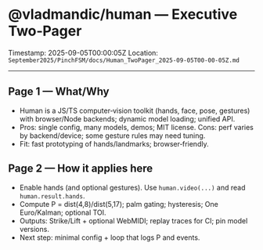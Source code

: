 # @vladmandic/human — Executive Two‑Pager

Timestamp: 2025-09-05T00:00:05Z
Location: `September2025/PinchFSM/docs/Human_TwoPager_2025-09-05T00-00-05Z.md`

---

## Page 1 — What/Why

- Human is a JS/TS computer‑vision toolkit (hands, face, pose, gestures) with browser/Node backends; dynamic model loading; unified API.
- Pros: single config, many models, demos; MIT license. Cons: perf varies by backend/device; some gesture rules may need tuning.
- Fit: fast prototyping of hands/landmarks; browser‑friendly.

## Page 2 — How it applies here

- Enable hands (and optional gestures). Use `human.video(...)` and read `human.result.hands`.
- Compute P = dist(4,8)/dist(5,17); palm gating; hysteresis; One Euro/Kalman; optional TOI.
- Outputs: Strike/Lift + optional WebMIDI; replay traces for CI; pin model versions.
- Next step: minimal config + loop that logs P and events.
